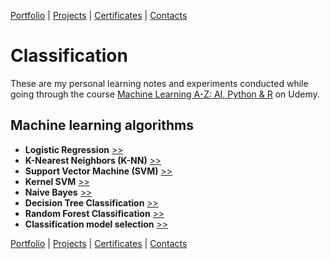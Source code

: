 [Portfolio](https://github.com/daluchkin/data-analyst-portfolio) |  [Projects](https://github.com/daluchkin/data-analyst-portfolio/blob/main/projects.md) | [Certificates](https://github.com/daluchkin/data-analyst-portfolio/blob/main/certificates.md) | [Contacts](https://github.com/daluchkin/data-analyst-portfolio#my_contacts)

# Classification

These are my personal learning notes and experiments conducted while going through the course [Machine Learning A-Z: AI, Python & R](https://www.udemy.com/course/machinelearning/) on Udemy.

## Machine learning algorithms

- **Logistic Regression** [>>](./01_Logistic_Regression)
- **K-Nearest Neighbors (K-NN)** [>>](./02_K-Nearest_Heighbors_KNN)
- **Support Vector Machine (SVM)** [>>](./03_Support_Vector_Machine_SVM)
- **Kernel SVM** [>>](./04_Kernel_SVM)
- **Naive Bayes** [>>](./05_Naive_Bayes)
- **Decision Tree Classification** [>>](./06_Decision_Tree_Classification)
- **Random Forest Classification** [>>](./07_Random_Forest_Classification)
- **Classification model selection** [>>](./08_Classification_Model_Selection)

[Portfolio](https://github.com/daluchkin/data-analyst-portfolio) |  [Projects](https://github.com/daluchkin/data-analyst-portfolio/blob/main/projects.md) | [Certificates](https://github.com/daluchkin/data-analyst-portfolio/blob/main/certificates.md) | [Contacts](https://github.com/daluchkin/data-analyst-portfolio#my_contacts)